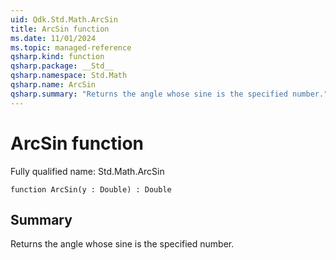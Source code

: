 ```yaml
---
uid: Qdk.Std.Math.ArcSin
title: ArcSin function
ms.date: 11/01/2024
ms.topic: managed-reference
qsharp.kind: function
qsharp.package: __Std__
qsharp.namespace: Std.Math
qsharp.name: ArcSin
qsharp.summary: "Returns the angle whose sine is the specified number."
---
```


# ArcSin function

Fully qualified name: Std.Math.ArcSin

```qsharp
function ArcSin(y : Double) : Double
```

## Summary
Returns the angle whose sine is the specified number.
